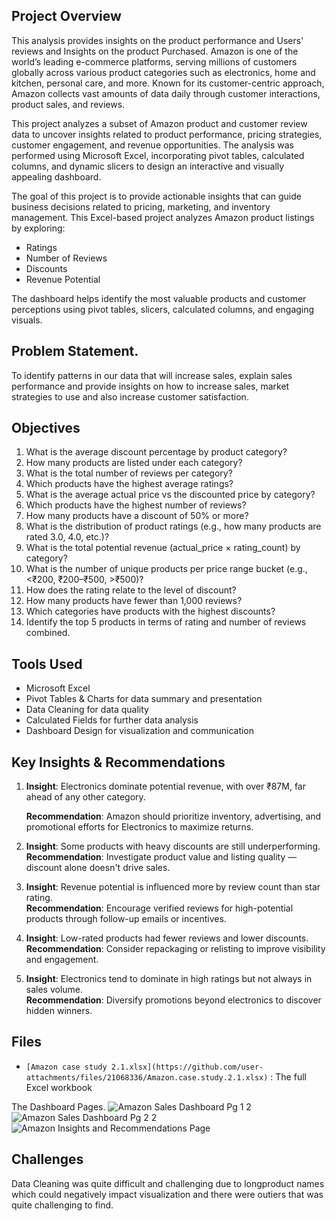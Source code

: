 ## Project Overview
This analysis provides insights on the product performance and Users' reviews and Insights on the product Purchased. 
Amazon is one of the world’s leading e-commerce platforms, serving millions of customers globally across various product categories such as electronics, home and kitchen, personal care, and more. 
Known for its customer-centric approach, Amazon collects vast amounts of data daily through customer interactions, product sales, and reviews.

This project analyzes a subset of Amazon product and customer review data to uncover insights related to product performance, pricing strategies, customer engagement, and revenue opportunities.
The analysis was performed using Microsoft Excel, incorporating pivot tables, calculated columns, and dynamic slicers to design an interactive and visually appealing dashboard.

The goal of this project is to provide actionable insights that can guide business decisions related to pricing, marketing, and inventory management.
This Excel-based project analyzes Amazon product listings by exploring:
- Ratings
- Number of Reviews
- Discounts
- Revenue Potential

The dashboard helps identify the most valuable products and customer perceptions using pivot tables, slicers, calculated columns, and engaging visuals.

## Problem Statement.

To identify patterns in our data that will increase sales, explain sales performance and provide insights on how to increase sales, market strategies to use and also increase customer satisfaction.

## Objectives

1. What is the average discount percentage by product category?
2. How many products are listed under each category?
3. What is the total number of reviews per category?
4. Which products have the highest average ratings?
5. What is the average actual price vs the discounted price by category?
6. Which products have the highest number of reviews?
7. How many products have a discount of 50% or more?
8. What is the distribution of product ratings (e.g., how many products are rated 3.0, 4.0, etc.)?
9. What is the total potential revenue (actual_price × rating_count) by category?
10. What is the number of unique products per price range bucket (e.g., <₹200, ₹200–₹500, >₹500)?
11. How does the rating relate to the level of discount?
12. How many products have fewer than 1,000 reviews?
13. Which categories have products with the highest discounts?
14. Identify the top 5 products in terms of rating and number of reviews combined.



##  Tools Used
- Microsoft Excel
- Pivot Tables & Charts for data summary and presentation
- Data Cleaning for data quality
- Calculated Fields for further data analysis
- Dashboard Design for visualization and communication

##  Key Insights & Recommendations
1. **Insight**: Electronics dominate potential revenue, with over ₹87M, far ahead of any other category.

   **Recommendation**: Amazon should prioritize inventory, advertising, and promotional efforts for Electronics to maximize returns.

2. **Insight**: Some products with heavy discounts are still underperforming.  
   **Recommendation**: Investigate product value and listing quality — discount alone doesn't drive sales.

3. **Insight**: Revenue potential is influenced more by review count than star rating.  
   **Recommendation**: Encourage verified reviews for high-potential products through follow-up emails or incentives.

4. **Insight**: Low-rated products had fewer reviews and lower discounts.  
   **Recommendation**: Consider repackaging or relisting to improve visibility and engagement.

5. **Insight**: Electronics tend to dominate in high ratings but not always in sales volume.  
   **Recommendation**: Diversify promotions beyond electronics to discover hidden winners.

## Files
- `[Amazon case study 2.1.xlsx](https://github.com/user-attachments/files/21068336/Amazon.case.study.2.1.xlsx)` : The full Excel workbook

The Dashboard Pages.
![Amazon Sales Dashboard Pg 1 2](https://github.com/user-attachments/assets/fceeb2b1-eaae-4458-96f3-41a89ce629ad)
![Amazon Sales Dashboard Pg 2 2](https://github.com/user-attachments/assets/ddbbfe81-2d34-4d5d-b2e7-28b23def3c08)
![Amazon Insights and Recommendations Page](https://github.com/user-attachments/assets/6518f521-3954-477a-84f6-7d45b0a979ad)

## Challenges 
Data Cleaning was quite difficult and challenging due to longproduct names which could negatively impact visualization and there were outiers that was quite challenging to find.


